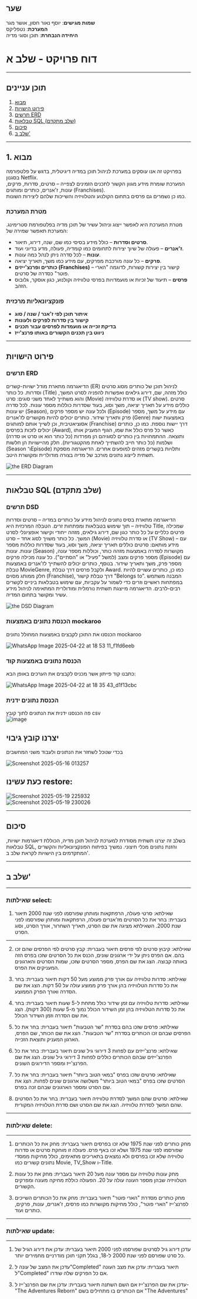 ## שער  
**שמות מגישים**: יוסף נאור חסון, אושר מגר  
**המערכת**: נטפליקס  
**היחידה הנבחרת**: תוכן וסוגי מדיה

# דוח פרויקט - שלב א
---

## תוכן עניינים  
1. [מבוא](#1-מבוא)  
2. [פירוט הישויות](#פירוט-הישויות)  
3. [תרשים ERD](#תרשים-erd)  
4. [טבלאות SQL (שלב מתקדם)](#טבלאות-sql-שלב-מתקדם)  
5. [סיכום](#סיכום)
6. [שלב ב'](#שלב-ב')

---

## 1. מבוא  

בפרויקט זה אנו עוסקים במערכת לניהול תוכן במדיה דיגיטלית, בדגש על פלטפורמה בסגנון Netflix.  
המערכת שומרת מידע מגוון הקשור לתכנים הזמינים לצפייה – סרטים, סדרות, פרקים, עונות, ז'אנרים, כותרים ומותגים (Franchises).  
כמו כן נשמרים גם פרסים בתחום הקולנוע והטלוויזיה והשייכות שלהם ליצירות השונות.

### מטרת המערכת  
מטרת המערכת היא לאפשר ייצוג וניהול עשיר של תוכן מדיה בפלטפורמת סטרימינג. המערכת תאפשר שמירה של:

- **סרטים וסדרות** – כולל מידע בסיסי כמו שם, שנה, דירוג, תיאור.
- **ז'אנרים** – פעולה של שיוך יצירות לתחומים כמו קומדיה, פעולה, מדע בדיוני ועוד.
- **עונות** – לכל סדרה ניתן לנהל כמה עונות.
- **פרקים** – כל עונה מורכבת מפרקים, עם מידע כמו משך, תאריך יציאה.
- **כותרים ופרנצ'ייזים (Franchises)** – קישור בין יצירות קשורות, לדוגמה "הארי פוטר" כסדרה של סרטים.
- **פרסים** – תיעוד של זכיות או מועמדויות בפרסי טלוויזיה וקולנוע, כגון אוסקר, גלובוס הזהב.

### פונקציונאליות מרכזית  
- **איתור תוכן לפי ז'אנר / שנה / סוג**  
- **קישור בין סדרות לפרקים ולעונות**  
- **בדיקת זכייה או מועמדות לפרסים עבור תכנים**  
- **ניווט בין תכנים הקשורים באותו פרנצ'ייז**  

---

## פירוט הישויות

### תרשים ERD
הדיאגרמה מתארת מודל ישויות-קשרים (ER) לניהול תוכן של כותרים מסוג סרטים וסדרות. כל כותר (Title) כולל מזהה, שם, דירוג גילאים ואפשרות להפניה לסרט המשך, והוא משתייך לאחד משני סוגים: סרט (Movie) או סדרת טלוויזיה (TV show). סרטים כוללים מידע על תאריך יציאה, משך וסוג, בעוד שסדרות כוללות מספר עונות. לכל סדרה יש עונות (Season), ולכל עונה יש מספר פרקים (Episode) עם מידע על משך, מספר פרק ותאריך שידור. כותרים יכולים להיות מקושרים לז'אנרים (Genre) באמצעות ישות אסוציאטיבית, וכן לשייך אותם למותגים (Franchise) דרך יישות נוספת. כמו כן, כותרים יכולים לזכות בפרסים (Award), כאשר כל פרס כולל את שמו, הגוף המעניק אותו ותוצאה. ההתמחויות בין כותרים לסוגיהם הן מפרדות (כל כותר הוא או סרט או סדרה) ושלמות (כל כותר חייב להשתייך לאחת מהקטגוריות). חלק מהיישויות הן חלשות (Season ו־Episode) ותלויות בקשרים מזהים למופעים אחרים. הדיאגרמה מספקת תשתית לייצוג נתונים מורכב של מדיה בצורה מודולרית ומקושרת היטב.

![the ERD Diagram ](https://github.com/user-attachments/assets/a5274f2d-9730-4993-8dea-9ecb0d8ca351)

---

## טבלאות SQL (שלב מתקדם)

### תרשים DSD
הדיאגרמה מתארת בסיס נתונים לניהול מידע על כותרים במדיה – סרטים וסדרות טלוויזיה – תוך שימוש בטבלאות ומפתחות זרים. הטבלה המרכזית היא Title, שמכילה פרטים כלליים על כל כותר כגון שם, דירוג גילאים, מזהה ייחודי וקישור אופציונלי לסרט המשך. כל כותר משויך לסוג אחד – סרט (Movie) או סדרת טלוויזיה (TV Show) – עם מידע מותאם: סרטים כוללים תאריך יציאה, משך וסוג, בעוד שסדרות כוללות מספר עונות. עונות (Season) מקושרות לסדרה באמצעות מזהה כותר, וכוללות מספר עונה, מספר פרקים ומצב (למשל "פעיל" או "הסתיים"). כל עונה מכילה פרקים (Episode) עם מספר פרק, משך ותאריך שידור. בנוסף, כותרים יכולים להשתייך לז'אנרים באמצעות טבלת MovieGenre, ולקבל פרסים דרך טבלת Award. כמו כן, כותרים עשויים להיות חלק ממותג מסוים (Franchise), דרך טבלת קישור "Belongs to". המבנה משתמש במפתחות ראשיים וזרים כדי לשמור על עקביות, עם שימוש בטבלאות ביניים לקשרים רבים-לרבים. הדיאגרמה מייצגת תשתית נורמלית ומודולרית המתאימה לניהול מידע עשיר ומקושר בתחום המדיה.

![the DSD Diagram ](https://github.com/user-attachments/assets/fbf1b545-afff-4f8d-a616-11a244a8d56e)

### הכנסת נתונים באמצעות mockaroo
הכנסנו את התוכן לקבצים באמצעות המחולל נתונים mockaroo

![WhatsApp Image 2025-04-22 at 18 53 11_f1fd6eeb](https://github.com/user-attachments/assets/aa995b80-6291-41a1-b140-0f07b395800b)

### הכנסת נתונים באמצעות קוד 
כתבנו קוד פייתון אשר מכניס לקבצים את הערכים באופן הבא:

![WhatsApp Image 2025-04-22 at 18 35 43_d1f13cbc](https://github.com/user-attachments/assets/fe20fbbd-6f65-49f1-ad64-08cb97c4798a)

### הכנסת נתונים ידנית
פה הכנסנו ידנית את הנתונים לתוך קובץ csv  
![image](https://github.com/user-attachments/assets/a741d760-ea89-4f17-98b5-63e136b4d79b)

## יצרנו קובץ גיבוי
בכדי שנוכל לשחזר את הנתונים ולעבוד משני המחשבים

![Screenshot 2025-05-16 013257](https://github.com/user-attachments/assets/200b11cd-a49a-4369-a242-23f8fa52557b)

## כעת עשינו restore:
![Screenshot 2025-05-19 225932](https://github.com/user-attachments/assets/bbd31e64-3a0f-4b06-b05c-180a7b03aab7)  
![Screenshot 2025-05-19 230026](https://github.com/user-attachments/assets/ae4627f7-7259-4701-b3bd-b235d5730749)

---

## סיכום

בשלב זה יצרנו תשתית מסודרת למערכת לניהול תוכן מדיה, הכוללת דיאגרמות ישויות, טבלאות SQL, והזנת נתונים מכלי חיצוני. נמשיך בפיתוח הפונקציונאליות והקשרים המתקדמים בין הישויות לקראת שלב ב'.

---

## שלב ב'
---
### שאילתות select:
1. שאילתא: סרטי פעולה, הרפתקאות ומותחן שפורסמו לפני שנת 2000
תיאור בעברית:
בחר את כל הסרטים מז'אנרים פעולה, הרפתקאות ומותחן שפורסמו לפני שנת 2000. השאילתא מציגה את שם הסרט, תאריך השחרור, אורך הסרט, וסוג הסרט.
---
2. שאילתא: קיבוץ סרטים לפי פרסים
תיאור בעברית:
קבץ סרטים לפי הפרסים שהם זכו בהם. אם הפרס ניתן על ידי ארגונים שונים, הכנס את כל הסרטים שזכו בפרס הזה באותה קבוצה. הצג את שם הפרס, מספר הסרטים שזכו, שמות הסרטים והארגונים המעניקים את הפרס.

3. שאילתא: סדרות טלוויזיה עם אורך פרק ממוצע מעל 50 דקות
תיאור בעברית:
בחר את כל סדרות הטלוויזיה בהן אורך פרק ממוצע עולה על 50 דקות. הצג את שם הסדרה ואורך הפרק הממוצע.

4. שאילתא: סדרות טלוויזיה עם זמן שידור כולל מתחת ל-5 שעות
תיאור בעברית:
בחר את כל סדרות הטלוויזיה בהן זמן השידור הכולל נמוך מ-5 שעות (300 דקות). הצג את שם הסדרה וזמן השידור הכולל.

5. שאילתא: פרסים שזכו בהם בסדרת "שר הטבעות"
תיאור בעברית:
בחר את כל הפרסים שבהם זכו הכותרים בסדרת "שר הטבעות". הצג את שם הכותר, שם הפרס, הארגון המעניק ותוצאת הזכייה.

6. שאילתא: פרנצ'ייזים עם לפחות 3 דירוגי גיל שונים
תיאור בעברית:
בחר את כל הפרנצ'ייזים שבהם הכותרים כוללים לפחות 3 דירוגי גיל שונים. הצג את שם הפרנצ'ייז ומספר הדירוגים השונים.

7. שאילתא: סרטים שזכו בפרס "במאי הטוב ביותר"
תיאור בעברית:
בחר את כל הסרטים שזכו בפרס "במאי הטוב ביותר" משלושה ארגונים שונים לפחות. הצג את שם הסרט ומספר הארגונים שבהם זכה בפרס.

8. שאילתא: סרטים שהם המשך לסדרת טלוויזיה
תיאור בעברית:
בחר את כל הסרטים שהם המשך לסדרת טלוויזיה. הצג את שם הסרט ושם סדרת הטלוויזיה המקורית.
---
### שאילתות delete:
---
1. מחק כותרים לפני שנת 1975 שלא זכו בפרסים
תיאור בעברית:
מחק את כל הכותרים שפורסמו לפני שנת 1975 ושלא זכו באף פרס. פעולה זו מוחקת סרטים או סדרות טלוויזיה שלא זכו בפרסים ולא נמצאים בתאריכים מתאימים, כולל מחיקות ממסדי נתונים קשורים כמו Movie, TV_Show ו-Title.

2. מחק עונות טלוויזיה עם מספר עונה מעל 20
תיאור בעברית:
מחק את כל עונות הטלוויזיה שבהן מספר העונה עולה על 20. הפעולה כוללת מחיקה מעונה ומפרקים הקשורים.

3. מחק כותרים מסדרת "הארי פוטר"
תיאור בעברית:
מחק את כל הכותרים השייכים לפרנצ'ייז "הארי פוטר", כולל מחיקות מקושרות כמו פרסים, ז'אנרים, עונות, פרקים, כותרים ועוד.
---
### שאילתות update:
---
1. עדכן דירוג גיל לסרטים שפורסמו לפני 2000
תיאור בעברית:
עדכן את דירוג הגיל של כל סרט שפורסם לפני שנת 2000 ל-18, בגלל תקני תוכן מודרניים מחמירים יותר.

2. עדכן את המצב של עונה ל"Completed"
תיאור בעברית:
עדכן את מצב העונה ל"Completed" אם כל הפרקים שלה שודרו.

3. עדכן את שם הפרנצ'ייז אם השם השתנה
תיאור בעברית:
עדכן את שם הפרנצ'ייז ל-"The Adventures Reborn" אם הכותרים בו מתחילים בשם "The Adventures"


